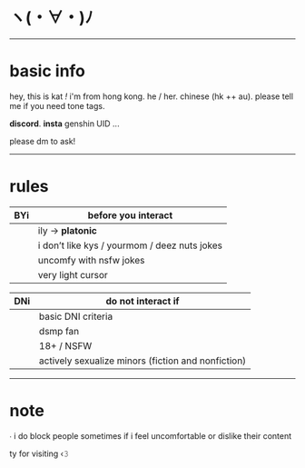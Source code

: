 # ヽ(・∀・)ﾉ	 


-----------------------------------------------------------


# basic info 

hey, this is kat *!* i'm from hong kong. he / her. chinese (hk ++ au). please tell me if you need tone tags. 

**discord**. **insta** genshin UID ... 

please dm to ask!

----------------------------------


# rules 


| **BYi** | **before you interact** |
| --- | ------------------- |
|     | ily → **platonic** |
|     | i don’t like kys / yourmom / deez nuts jokes |
|     | uncomfy with nsfw jokes |
|     | very light cursor |


| **DNi** | **do not interact if** |
| --- | ------------------ |
|     | basic DNI criteria |
|     | dsmp fan |
|     | 18+ / NSFW |
|     | actively sexualize minors (fiction and nonfiction) |


----------------------------------


# note

∙ i do block people sometimes if i feel uncomfortable or dislike their content

ty for visiting ‹𝟹
